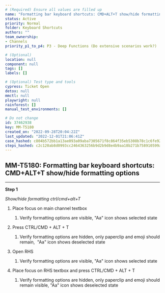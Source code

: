 ```yaml
---
# (Required) Ensure all values are filled up
name: "Formatting bar keyboard shortcuts: CMD+ALT+T show/hide formatting options"
status: Active
priority: Normal
folder: Keyboard Shortcuts
authors: ""
team_ownership: 
- Channels
priority_p1_to_p4: P3 - Deep Functions (Do extensive scenarios work?)

# (Optional)
location: null
component: null
tags: []
labels: []

# (Optional) Test type and tools
cypress: Ticket Open
detox: null
mmctl: null
playwright: null
rainforest: []
manual_test_environments: []

# Do not change
id: 37462938
key: MM-T5180
created_on: "2022-09-28T20:04:22Z"
last_updated: "2022-12-01T21:06:41Z"
case_hashed: c804b572bb1a13ae093a09aba7305671f8c864f35eb5308b78c1c6fe92224a6cd497dce340c042cf5e56de2b302085ef
steps_hashed: c2c120ab8d0993cc2464363256b9d2b9d8e4b9aa18b271b758910599a00917c96be43bb7f11407ff3289f038c33a3db9
---
```


<!-- (Auto-generated) Based on frontmatter's "key" and "name" -->

## MM-T5180: Formatting bar keyboard shortcuts: CMD+ALT+T show/hide formatting options

---

**Step 1**

_Show/hide formatting ctrl/cmd+alt+T_

1. Place focus on main channel textbox

   1. Verify formatting options are visible, "Aa" icon shows selected state

2. Press CTRL/CMD + ALT + T

   1. Verify formatting options are hidden, only paperclip and emoji should remain,  "Aa" icon shows deselected state

3. Open RHS

   1. Verify formatting options are visible, "Aa" icon shows selected state

4. Place focus on RHS textbox and press CTRL/CMD + ALT + T

   1. Verify formatting options are hidden, only paperclip and emoji should remain visible, "Aa" icon shows deselected state
